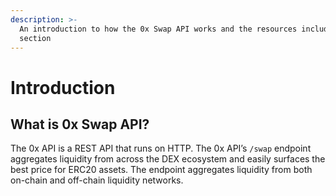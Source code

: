 ```yaml
---
description: >-
  An introduction to how the 0x Swap API works and the resources included this
  section
---
```


# Introduction

## What is 0x Swap API?

The 0x API is a REST API that runs on HTTP. The 0x API’s `/swap` endpoint aggregates liquidity from across the DEX ecosystem and easily surfaces the best price for ERC20 assets. The endpoint aggregates liquidity from both on-chain and off-chain liquidity networks.&#x20;
